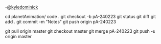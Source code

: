 -[@kyledominick](https://github.com/kyledominick/)


cd planetAnimation/
code .
git checkout -b pA-240223
git status
git diff
git add . 
git commit -m "Notes"
git push origin pA-240223

git pull origin master
git checkout master
git merge pA-240223
git push -u origin master